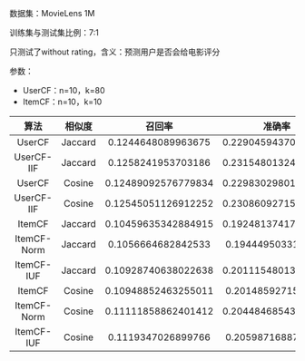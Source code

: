 数据集：MovieLens 1M

训练集与测试集比例：7:1

只测试了without rating，含义：预测用户是否会给电影评分

参数：

- UserCF：n=10，k=80
- ItemCF：n=10，k=10


算法|相似度|召回率|准确率|覆盖率|流行度
:-:|:-:|:-:|:-:|:-:|:-:
UserCF|Jaccard|0.1244648089963675|0.22904594370860928|0.20295225304491452|7.305947448452183
UserCF-IIF|Jaccard|0.1258241953703186|0.23154801324503313|0.21405582566533732|7.277626647692148
UserCF|Cosine|0.12489092576779834|0.22983029801324506|0.20559308957311873|7.297909285598981
UserCF-IIF|Cosine|0.12545051126912252|0.23086092715231787|0.21669640555232994|7.269115979978174
ItemCF|Jaccard|0.10459635342884915|0.19248137417218544|0.20413644107701634|7.225806660863598
ItemCF-Norm|Jaccard|0.1056664682842533|0.1944495033112583|0.2815939218459903|7.031709858358807
ItemCF-IUF|Jaccard|0.10928740638022638|0.20111548013245034|0.2007176820228337|7.289907647081641
|ItemCF|Cosine|0.10948852463255011|0.2014859271523179|0.19293123297459927|7.262564861248097
ItemCF-Norm|Cosine|0.11111858862401412|0.20448468543046358|0.23237113970737175|7.2125878155328
ItemCF-IUF|Cosine|0.1119347026899766|0.2059871688741722|0.1754963656148635|7.362082131629706
